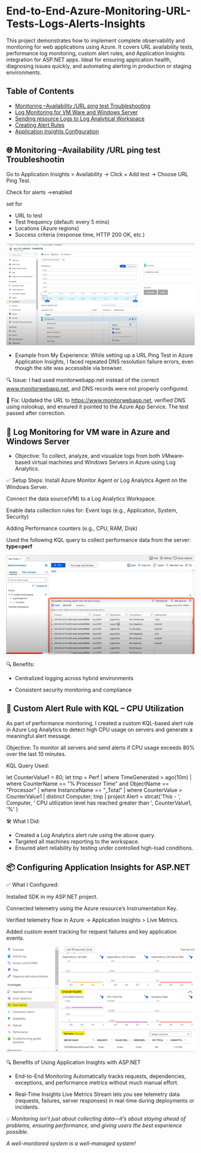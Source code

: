 # End-to-End-Azure-Monitoring-URL-Tests-Logs-Alerts-Insights
This project demonstrates how to implement complete observability and monitoring for web applications using Azure. It covers URL availability tests, performance log monitoring, custom alert rules, and Application Insights integration for ASP.NET apps. Ideal for ensuring application health, diagnosing issues quickly, and automating alerting in production or staging environments.
## Table of Contents
- [Monitoring –Availability /URL ping test Troubleshooting](#url-ping-test-troubleshooting)
- [Log Monitoring for VM Ware and Windows Server](#monitoring-setup)
- [Sending resource Logs to Log Analytical Workspace](#log-analytics-integration)
- [Creating Alert Rules](#creating-alert-rules)
- [Application Insights Configuration](#application-insights-configuration)


## 🌐 Monitoring –Availability /URL ping test Troubleshootin 
Go to Application Insights > Availability →
Click + Add test →
Choose URL Ping Test.

Check for alerts →enabled

set for 

- URL to test  
- Test frequency (default: every 5 mins)  
- Locations (Azure regions)  
- Success criteria (response time, HTTP 200 OK, etc.)

![Ping Test](Picture1.png)

- Example from My Experience:
While setting up a URL Ping Test in Azure Application Insights, I faced repeated DNS resolution failure errors, even though the site was accessible via browser.

🔍 Issue:
I had used monitorwebapp.net instead of the correct www.monitorwebapp.net, and DNS records were not properly configured.

🔧 Fix:
Updated the URL to https://www.monitorwebapp.net, verified DNS using nslookup, and ensured it pointed to the Azure App Service. The test passed after correction.


## 📘 Log Monitoring for VM ware in Azure and Windows Server
-  Objective:
To collect, analyze, and visualize logs from both VMware-based virtual machines and Windows Servers in Azure using Log Analytics.

✅ Setup Steps:
Install Azure Monitor Agent or Log Analytics Agent on the Windows Server.

Connect the data source(VM) to a Log Analytics Workspace.

Enable data collection rules for:
Event logs (e.g., Application, System, Security)

Adding Performance counters (e.g., CPU, RAM, Disk)

Used the following KQL query to collect performance data from the server: **type=perf**

![Ping Test](Picture2.png)

🔍 Benefits:
- Centralized logging across hybrid environments

- Consistent security monitoring and compliance


## 🚨 Custom Alert Rule with KQL – CPU Utilization
As part of performance monitoring, I created a custom KQL-based alert rule in Azure Log Analytics to detect high CPU usage on servers and generate a meaningful alert message.

Objective:
To monitor all servers and send alerts if CPU usage exceeds 80% over the last 10 minutes.

KQL Query Used:

let CounterValue1 = 80;
let tmp = Perf
| where TimeGenerated > ago(10m)
| where CounterName == "% Processor Time" and ObjectName == "Processor"
| where InstanceName == "_Total"
| where CounterValue > CounterValue1
| distinct Computer;
tmp
| project Alert = strcat('This - ', Computer, ' CPU utilization level has reached greater than ', CounterValue1, '%' )

🛠️ What I Did:

- Created a Log Analytics alert rule using the above query.
- Targeted all machines reporting to the workspace.
- Ensured alert reliability by testing under controlled high-load conditions.

## 📦 Configuring Application Insights for ASP.NET
✅  What I Configured:

Installed SDK in my ASP.NET project.

Connected telemetry using the Azure resource’s Instrumentation Key.

Verified telemetry flow in Azure → Application Insights > Live Metrics.

Added custom event tracking for request failures and key application events.

![Ping Test](Picture3.png)

🔍 Benefits of Using Application Insights with ASP.NET
- End-to-End Monitoring
Automatically tracks requests, dependencies, exceptions, and performance metrics without much manual effort.

- Real-Time Insights
Live Metrics Stream lets you see telemetry data (requests, failures, server responses) in real-time during deployments or incidents.


💡 *Monitoring isn’t just about collecting data—it’s about staying ahead of problems, ensuring performance, and giving users the best experience possible.*

*A well-monitored system is a well-managed system!*



